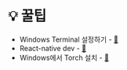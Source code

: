 # 💡 꿀팁

- Windows Terminal 설정하기 - [📖](windows_terminal_configuration.md)
- React-native dev - [📘](https://reactnative.dev/)
- Windows에서 Torch 설치 - [📖](torch_installation.md)